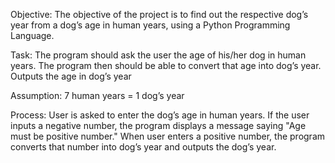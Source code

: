 Objective:
    The objective of the project is to find out the respective dog’s year from a dog’s age in human years, using a Python Programming         Language.

Task: 
    The program should ask the user the age of his/her dog in human years.
    The program then should be able to convert that age into dog’s year.
    Outputs the age in dog’s year

Assumption: 
    7 human years = 1 dog’s year

Process: 
    User is asked to enter the dog’s age in human years.
    If the user inputs a negative number, the program displays a message saying "Age must be positive number."
    When user enters a positive number, the program converts that number into dog’s year and outputs the dog’s year.
